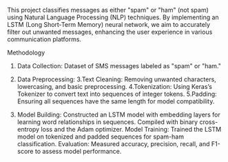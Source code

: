 This project classifies messages as either "spam" or "ham" (not spam) using Natural Language Processing (NLP) techniques. By implementing an LSTM (Long Short-Term Memory) neural network, we aim to accurately filter out unwanted messages, enhancing the user experience in various communication platforms.

Methodology

   1. Data Collection: Dataset of SMS messages labeled as "spam" or "ham."
   2. Data Preprocessing:
   3.Text Cleaning: Removing unwanted characters, lowercasing, and basic preprocessing.
   4.Tokenization: Using Keras’s Tokenizer to convert text into sequences of integer tokens.
   5.Padding: Ensuring all sequences have the same length for model compatibility.

6. Model Building: Constructed an LSTM model with embedding layers for learning word relationships in sequences. Compiled with binary cross-entropy loss and the Adam optimizer. Model Training: Trained the LSTM model on tokenized and padded sequences for spam-ham classification. Evaluation: Measured accuracy, precision, recall, and F1-score to assess model performance.
